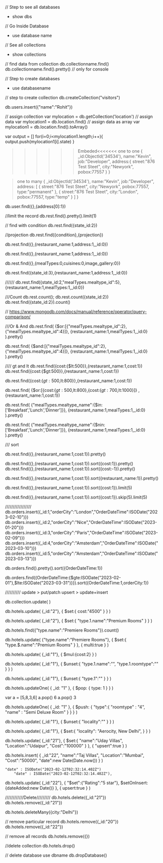 // Step to see all databases
* show dbs

// Go Inside Database
* use database name

// See all collections
* show collections

// find data from collection
db.collectionname.find()
db.collectionname.find().pretty() // only for console


// Step to create databases
* use databasename

// step to create collection
db.createCollection("visitors")

db.users.insert({"name":"Rohit"})

// assign collection
var mylocation = db.getCollection('location')
// assign data 
var mylocation1 = db.location.find()
// assign data as array
var mylocation1 = db.location.find().toArray()

var output = []
for(i=0;i<mylocation1.length;i++){
    output.push(mylocation1[i].state)
}

>>>>>>Embeded<<<<<<<
> one to one
{
    _id:ObjectId('34534'),
    name:"Kevin",
    job:"Developer",
    address:{
        street:"876 Test Steet",
        city:"Newyork",
        pobox:77557
    }
}

> one to many
{
    _id:ObjectId('34534'),
    name:"Kevin",
    job:"Developer",
    address:
    [
        {
            street:"876 Test Steet",
            city:"Newyork",
            pobox:77557,
            type:"permanent"
        },
        {
            street:"876 Test Steet",
            city:"London",
            pobox:77557,
            type:"temp"
        }
    ]
}

db.user.find({},{address[0]:1})

//limit the record
db.rest.find().pretty().limit(1)

// find with condition
db.rest.find({state_id:2})

//projection
db.rest.find({condition},{projection})


db.rest.find({},{restaurant_name:1,address:1,_id:0})


db.rest.find({},{restaurant_name:1,address:1,_id:0})


db.rest.find({},{mealTypes:0,cuisines:0,image_gallery:0})

db.rest.find({state_id:3},{restaurant_name:1,address:1,_id:0})

//////
db.rest.find({state_id:2,"mealTypes.mealtype_id":5},{restaurant_name:1,mealTypes:1,_id:0})

///Count
db.rest.count();
db.rest.count({state_id:2})
db.rest.find({state_id:2}).count()

// https://www.mongodb.com/docs/manual/reference/operator/query-comparison/

///Or & And
db.rest.find(
    {$or:[{"mealTypes.mealtype_id":2},{"mealTypes.mealtype_id":4}]},
    {restaurant_name:1,mealTypes:1,_id:0}
).pretty()


db.rest.find(
    {$and:[{"mealTypes.mealtype_id":2},{"mealTypes.mealtype_id":4}]},
    {restaurant_name:1,mealTypes:1,_id:0}
).pretty()


//// gt and lt
db.rest.find({cost:{$lt:500}},{restaurant_name:1,cost:1})
db.rest.find({cost:{$gt:500}},{restaurant_name:1,cost:1})

db.rest.find({cost:{$gt:500,$lt:800}},{restaurant_name:1,cost:1})


db.rest.find(
    {$or:[{cost:{$gt:500,$lt:800},{cost:{$gt:700,$lt:1000}]}
    ,{restaurant_name:1,cost:1})


db.rest.find(
    {"mealTypes.mealtype_name":{$in:['Breakfast','Lunch','Dinner']}},
    {restaurant_name:1,mealTypes:1,_id:0}
).pretty()


db.rest.find(
    {"mealTypes.mealtype_name":{$nin:['Breakfast','Lunch','Dinner']}},
    {restaurant_name:1,mealTypes:1,_id:0}
).pretty()

/// sort

db.rest.find({},{restaurant_name:1,cost:1}).pretty()

db.rest.find({},{restaurant_name:1,cost:1}).sort({cost:1}).pretty()
db.rest.find({},{restaurant_name:1,cost:1}).sort({cost:-1}).pretty()

db.rest.find({},{restaurant_name:1,cost:1}).sort({restaurant_name:1}).pretty()


db.rest.find({},{restaurant_name:1,cost:1}).sort({cost:1}).limit(5)

db.rest.find({},{restaurant_name:1,cost:1}).sort({cost:1}).skip(5).limit(5)


/////////////////
db.orders.insert({_id:1,"orderCity":"London","OrderDateTime":ISODate("2023-02-10")})
db.orders.insert({_id:2,"orderCity":"Nice","OrderDateTime":ISODate("2023-01-20")})
db.orders.insert({_id:3,"orderCity":"Paris","OrderDateTime":ISODate("2023-02-09")})
db.orders.insert({_id:4,"orderCity":"Amsterdam","OrderDateTime":ISODate("2023-03-10")})
db.orders.insert({_id:5,"orderCity":"Amsterdam","OrderDateTime":ISODate("2023-03-13")})

db.orders.find().pretty().sort({OrderDateTime:1})


db.orders.find({OrderDateTime:{$gte:ISODate("2023-02-01"),$lte:ISODate("2023-03-31")}}).sort({OrderDateTime:1,orderCity:1})

//////////
update > put/patch
upsert > update+insert

db.collection.update(
    <condition>
    <what you want to update>
)

db.hotels.update(
    {_id:"2"},
    {
        $set:{
            cost:"4500"
        }
    }
)

db.hotels.update(
    {_id:"2"},
    {
        $set:{
            "type.1.name":"Premium Rooms"
        }
    }
)


db.hotels.find({"type.name":"Premiere Rooms"}).count()


db.hotels.update(
    {"type.name":"Premiere Rooms"},
    {
        $set:{
            "type.$.name":"Premium Rooms"
        }
    },
    {
        multi:true
    }
)


db.hotels.update(
    {_id:"1"},
    {
        $mul:{cost:2}
    }
)

db.hotels.update(
    {_id:"1"},
    {
        $unset:{
            "type.1.name":"",
            "type.1.roomtype":""
        }
    }
)

db.hotels.update(
    {_id:"1"},
    {
        $unset:{
            "type.1":""
        }
    }
)

db.hotels.updateOne( 
    { _id: "1" }, 
    { $pop: { type: 1 } } )



var a = [5,8,3,6]
a.pop()
6
a.pop()
3

db.hotels.updateOne( 
    { _id: "1" }, 
    { 
        $push: { 
            "type":{
                "roomtype" : "4",
			    "name" : "Semi Deluxe Room"
            }
        } 
    } 
)


db.hotels.update(
    {_id:"1"},
    {
        $unset:{
            "locality":""
        }
    }
)

db.hotels.update(
    {_id:"1"},
    {
        $set:{
            "locality": "Aerocity, New Delhi",
        }
    }
)

db.hotels.update(
    {_id:"21"},
    {
        $set:{
            "name":"Uday Villas",
            "Location":"Udaipur",
            "Cost":"100000"
        }
    },
    {
        "upsert":true
    }
)

db.hotels.insert(
    {
        _id:"22",
        "name":"Taj Villas",
        "Location":"Mumbai",
        "Cost":"50000",
        "date":new Date(Date.now())
    }
)

	"date" : ISODate("2023-02-12T02:32:14.402Z")
    	"date" : ISODate("2023-02-12T02:32:14.402Z"),

db.hotels.update(
    {_id:"22"},
    {
        "$set":{"Rating":"5 star"},
        $setOnInsert:{dateAdded:new Date()}
    },
    {
        upsert:true
    }
)

////////////Delete/////////
db.hotels.delete({_id:"21"})
db.hotels.remove({_id:"21"})

db.hotels.deleteMany({city:"Delhi"})

// remove particular record
db.hotels.remove({_id:"20"})
db.hotels.remove({_id:"22"})

// remove all records
db.hotels.remove({})

//delete collection
db.hotels.drop()

// delete database
use dbname
db.dropDatabase()